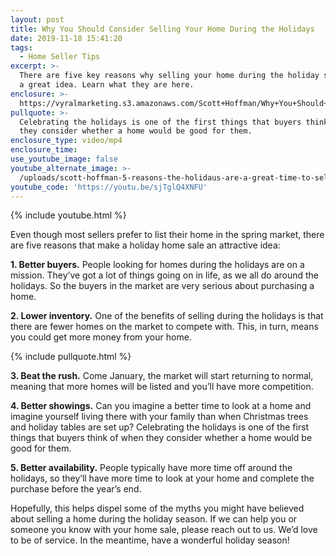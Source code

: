 ```yaml
---
layout: post
title: Why You Should Consider Selling Your Home During the Holidays
date: 2019-11-18 15:41:20
tags:
  - Home Seller Tips
excerpt: >-
  There are five key reasons why selling your home during the holiday season is
  a great idea. Learn what they are here.
enclosure: >-
  https://vyralmarketing.s3.amazonaws.com/Scott+Hoffman/Why+You+Should+Consider+Selling+Your+Home+During+the+Holidays.mp4
pullquote: >-
  Celebrating the holidays is one of the first things that buyers think of when
  they consider whether a home would be good for them.
enclosure_type: video/mp4
enclosure_time:
use_youtube_image: false
youtube_alternate_image: >-
  /uploads/scott-hoffman-5-reasons-the-holidaus-are-a-great-time-to-sell-youtube.jpg
youtube_code: 'https://youtu.be/sjTglQ4XNFU'
---
```


{% include youtube.html %}

Even though most sellers prefer to list their home in the spring market, there are five reasons that make a holiday home sale an attractive idea:

**1\. Better buyers.** People looking for homes during the holidays are on a mission. They’ve got a lot of things going on in life, as we all do around the holidays. So the buyers in the market are very serious about purchasing a home.

**2\. Lower inventory.** One of the benefits of selling during the holidays is that there are fewer homes on the market to compete with. This, in turn, means you could get more money from your home.

{% include pullquote.html %}

**3\. Beat the rush.** Come January, the market will start returning to normal, meaning that more homes will be listed and you’ll have more competition.

**4\. Better showings.** Can you imagine a better time to look at a home and imagine yourself living there with your family than when Christmas trees and holiday tables are set up? Celebrating the holidays is one of the first things that buyers think of when they consider whether a home would be good for them.

**5\. Better availability.** People typically have more time off around the holidays, so they’ll have more time to look at your home and complete the purchase before the year’s end.

Hopefully, this helps dispel some of the myths you might have believed about selling a home during the holiday season. If we can help you or someone you know with your home sale, please reach out to us. We’d love to be of service. In the meantime, have a wonderful holiday season\!